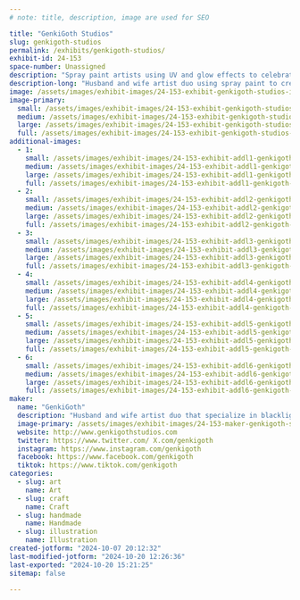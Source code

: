 ```yaml
---
# note: title, description, image are used for SEO

title: "GenkiGoth Studios"
slug: genkigoth-studios
permalink: /exhibits/genkigoth-studios/
exhibit-id: 24-153
space-number: Unassigned
description: "Spray paint artists using UV and glow effects to celebrate multiple fandoms and interests. "
description-long: "Husband and wife artist duo using spray paint to create one of a kind works of art.  Specializing in blacklight/UV and glow in the dark effects,they collaborate to produce unique orignal art, as well as celebrate their love for all things nerdy."
image: /assets/images/exhibit-images/24-153-exhibit-genkigoth-studios-inbound7955016665215712518-large.jpg
image-primary: 
  small: /assets/images/exhibit-images/24-153-exhibit-genkigoth-studios-inbound7955016665215712518-small.jpg
  medium: /assets/images/exhibit-images/24-153-exhibit-genkigoth-studios-inbound7955016665215712518-medium.jpg
  large: /assets/images/exhibit-images/24-153-exhibit-genkigoth-studios-inbound7955016665215712518-large.jpg
  full: /assets/images/exhibit-images/24-153-exhibit-genkigoth-studios-inbound7955016665215712518-full.jpg
additional-images: 
  - 1:
    small: /assets/images/exhibit-images/24-153-exhibit-addl1-genkigoth-studios-inbound1162214962978968451-small.jpg
    medium: /assets/images/exhibit-images/24-153-exhibit-addl1-genkigoth-studios-inbound1162214962978968451-medium.jpg
    large: /assets/images/exhibit-images/24-153-exhibit-addl1-genkigoth-studios-inbound1162214962978968451-large.jpg
    full: /assets/images/exhibit-images/24-153-exhibit-addl1-genkigoth-studios-inbound1162214962978968451-full.jpg
  - 2:
    small: /assets/images/exhibit-images/24-153-exhibit-addl2-genkigoth-studios-inbound5006901499634562855-small.jpg
    medium: /assets/images/exhibit-images/24-153-exhibit-addl2-genkigoth-studios-inbound5006901499634562855-medium.jpg
    large: /assets/images/exhibit-images/24-153-exhibit-addl2-genkigoth-studios-inbound5006901499634562855-large.jpg
    full: /assets/images/exhibit-images/24-153-exhibit-addl2-genkigoth-studios-inbound5006901499634562855-full.jpg
  - 3:
    small: /assets/images/exhibit-images/24-153-exhibit-addl3-genkigoth-studios-inbound8876317433511527994-small.jpg
    medium: /assets/images/exhibit-images/24-153-exhibit-addl3-genkigoth-studios-inbound8876317433511527994-medium.jpg
    large: /assets/images/exhibit-images/24-153-exhibit-addl3-genkigoth-studios-inbound8876317433511527994-large.jpg
    full: /assets/images/exhibit-images/24-153-exhibit-addl3-genkigoth-studios-inbound8876317433511527994-full.jpg
  - 4:
    small: /assets/images/exhibit-images/24-153-exhibit-addl4-genkigoth-studios-inbound8898770687264683868-small.jpg
    medium: /assets/images/exhibit-images/24-153-exhibit-addl4-genkigoth-studios-inbound8898770687264683868-medium.jpg
    large: /assets/images/exhibit-images/24-153-exhibit-addl4-genkigoth-studios-inbound8898770687264683868-large.jpg
    full: /assets/images/exhibit-images/24-153-exhibit-addl4-genkigoth-studios-inbound8898770687264683868-full.jpg
  - 5:
    small: /assets/images/exhibit-images/24-153-exhibit-addl5-genkigoth-studios-inbound4440387967861997981-small.jpg
    medium: /assets/images/exhibit-images/24-153-exhibit-addl5-genkigoth-studios-inbound4440387967861997981-medium.jpg
    large: /assets/images/exhibit-images/24-153-exhibit-addl5-genkigoth-studios-inbound4440387967861997981-large.jpg
    full: /assets/images/exhibit-images/24-153-exhibit-addl5-genkigoth-studios-inbound4440387967861997981-full.jpg
  - 6:
    small: /assets/images/exhibit-images/24-153-exhibit-addl6-genkigoth-studios-inbound2329688994640704397-small.jpg
    medium: /assets/images/exhibit-images/24-153-exhibit-addl6-genkigoth-studios-inbound2329688994640704397-medium.jpg
    large: /assets/images/exhibit-images/24-153-exhibit-addl6-genkigoth-studios-inbound2329688994640704397-large.jpg
    full: /assets/images/exhibit-images/24-153-exhibit-addl6-genkigoth-studios-inbound2329688994640704397-full.jpg
maker: 
  name: "GenkiGoth"
  description: "Husband and wife artist duo that specialize in blacklight/ UV reactive and glow in the dark one of a kind spray painted canvases."
  image-primary: /assets/images/exhibit-images/24-153-maker-genkigoth-studios-inbound2633156510622238541-medium.jpg
  website: http://www.genkigothstudios.com
  twitter: https://www.twitter.com/ X.com/genkigoth 
  instagram: https://www.instagram.com/genkigoth
  facebook: https://www.facebook.com/genkigoth
  tiktok: https://www.tiktok.com/genkigoth
categories: 
  - slug: art
    name: Art
  - slug: craft
    name: Craft
  - slug: handmade
    name: Handmade
  - slug: illustration
    name: Illustration
created-jotform: "2024-10-07 20:12:32"
last-modified-jotform: "2024-10-20 12:26:36"
last-exported: "2024-10-20 15:21:25"
sitemap: false

---
```


